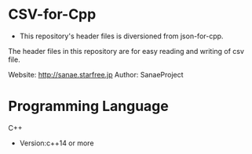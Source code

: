 # CSV-for-Cpp

* This repository's header files is diversioned from json-for-cpp.  

The header files in this repository are for easy reading and writing of csv file. 
 
Website: http://sanae.starfree.jp
Author: SanaeProject

# Programming Language

C++

* Version:c++14 or more